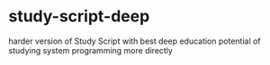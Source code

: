 # study-script-deep
harder version of Study Script with best deep education potential of studying system programming more directly
